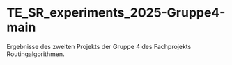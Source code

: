 # TE_SR_experiments_2025-Gruppe4-main
Ergebnisse des zweiten Projekts der Gruppe 4 des Fachprojekts Routingalgorithmen.
